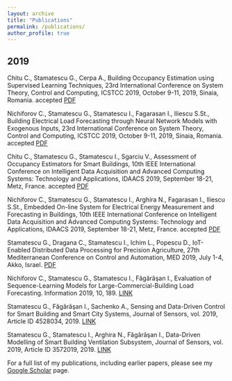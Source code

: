 ```yaml
---
layout: archive
title: "Publications"
permalink: /publications/
author_profile: true
---
```


2019
------
Chitu C., Stamatescu G., Cerpa A., Building Occupancy Estimation using Supervised Learning Techniques, 23rd International Conference on System Theory, Control and Computing, ICSTCC 2019, October 9-11, 2019, Sinaia, Romania. accepted [PDF](/files/icstcc19_occupancy.pdf)

Nichiforov C., Stamatescu G., Stamatescu I., Fagarasan I., Iliescu S.St., Building Electrical Load Forecasting through Neural Network Models with Exogenous Inputs, 23rd International Conference on System Theory, Control and Computing, ICSTCC 2019, October 9-11, 2019, Sinaia, Romania. accepted [PDF](/files/icstcc19_lf.pdf)

Chitu C., Stamatescu G., Stamatescu I., Sgarciu V., Assessment of Occupancy Estimators for Smart Buildings, 10th IEEE International Conference on Intelligent Data Acquisition and Advanced Computing Systems: Technology and Applications, IDAACS 2019, September 18-21, Metz, France. accepted [PDF](/files/idaacs19_occupancy.pdf)

Nichiforov C., Stamatescu G., Stamatescu I., Arghira N., Fagarasan I., Iliescu S.St., Embedded On-line System for Electrical Energy Measurement and Forecasting in Buildings, 10th IEEE International Conference on Intelligent Data Acquisition and Advanced Computing Systems: Technology and Applications, IDAACS 2019, September 18-21, Metz, France. accepted [PDF](/files/idaacs19_lf.pdf)

Stamatescu G., Dragana C., Stamatescu I., Ichim L., Popescu D., IoT-Enabled Distributed Data Processing for Precision Agriculture, 27th Mediterranean Conference on Control and Automation, MED 2019, July 1-4, Akko, Israel. [PDF](/files/med19.pdf)

Nichiforov C., Stamatescu G., Stamatescu I., Făgărăşan I., Evaluation of Sequence-Learning Models for Large-Commercial-Building Load Forecasting. Information 2019, 10, 189. [LINK](https://www.mdpi.com/2078-2489/10/6/189)

Stamatescu G., Făgărăşan I., Sachenko A., Sensing and Data-Driven Control for Smart Building and Smart City Systems, Journal of Sensors, vol. 2019, Article ID 4528034, 2019. [LINK](https://doi.org/10.1155/2019/4528034)

Stamatescu G., Stamatescu I., Arghira N., Făgărăşan I., Data-Driven Modelling of Smart Building Ventilation Subsystem, Journal of Sensors, vol. 2019, Article ID 3572019, 2019. [LINK](https://doi.org/10.1155/2019/3572019)

For a full list of my publications, including earlier papers, please see my [Google Scholar](https://scholar.google.ro/citations?user=8Vsl1vkAAAAJ) page.